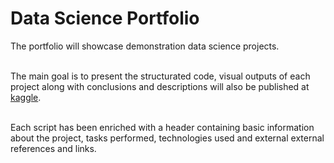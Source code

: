 
# Data Science Portfolio

<!-- badges: start -->
<!-- badges: end -->

The portfolio will showcase demonstration data science projects.<br><br>

The main goal is to present the structurated code, visual outputs of each project along with conclusions and descriptions will also be published at [kaggle](https://www.kaggle.com/radbys/code).<br><br>

Each script has been enriched with a header containing basic information about the project, tasks performed, technologies used and external external references and links.
